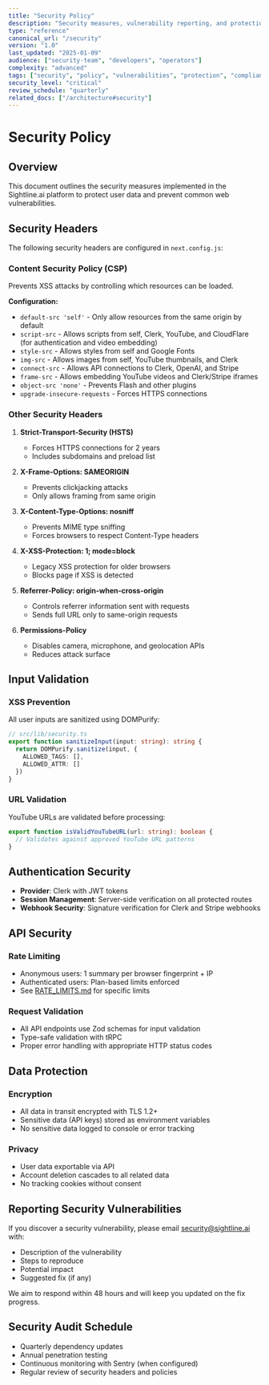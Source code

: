 ```yaml
---
title: "Security Policy"
description: "Security measures, vulnerability reporting, and protection protocols for Sightline.ai platform"
type: "reference"
canonical_url: "/security"
version: "1.0"
last_updated: "2025-01-09"
audience: ["security-team", "developers", "operators"]
complexity: "advanced"
tags: ["security", "policy", "vulnerabilities", "protection", "compliance"]
security_level: "critical"
review_schedule: "quarterly"
related_docs: ["/architecture#security"]
---
```


# Security Policy

## Overview

This document outlines the security measures implemented in the Sightline.ai platform to protect user data and prevent common web vulnerabilities.

## Security Headers

The following security headers are configured in `next.config.js`:

### Content Security Policy (CSP)
Prevents XSS attacks by controlling which resources can be loaded.

**Configuration:**
- `default-src 'self'` - Only allow resources from the same origin by default
- `script-src` - Allows scripts from self, Clerk, YouTube, and CloudFlare (for authentication and video embedding)
- `style-src` - Allows styles from self and Google Fonts
- `img-src` - Allows images from self, YouTube thumbnails, and Clerk
- `connect-src` - Allows API connections to Clerk, OpenAI, and Stripe
- `frame-src` - Allows embedding YouTube videos and Clerk/Stripe iframes
- `object-src 'none'` - Prevents Flash and other plugins
- `upgrade-insecure-requests` - Forces HTTPS connections

### Other Security Headers

1. **Strict-Transport-Security (HSTS)**
   - Forces HTTPS connections for 2 years
   - Includes subdomains and preload list

2. **X-Frame-Options: SAMEORIGIN**
   - Prevents clickjacking attacks
   - Only allows framing from same origin

3. **X-Content-Type-Options: nosniff**
   - Prevents MIME type sniffing
   - Forces browsers to respect Content-Type headers

4. **X-XSS-Protection: 1; mode=block**
   - Legacy XSS protection for older browsers
   - Blocks page if XSS is detected

5. **Referrer-Policy: origin-when-cross-origin**
   - Controls referrer information sent with requests
   - Sends full URL only to same-origin requests

6. **Permissions-Policy**
   - Disables camera, microphone, and geolocation APIs
   - Reduces attack surface

## Input Validation

### XSS Prevention
All user inputs are sanitized using DOMPurify:
```typescript
// src/lib/security.ts
export function sanitizeInput(input: string): string {
  return DOMPurify.sanitize(input, {
    ALLOWED_TAGS: [],
    ALLOWED_ATTR: []
  })
}
```

### URL Validation
YouTube URLs are validated before processing:
```typescript
export function isValidYouTubeURL(url: string): boolean {
  // Validates against approved YouTube URL patterns
}
```

## Authentication Security

- **Provider**: Clerk with JWT tokens
- **Session Management**: Server-side verification on all protected routes
- **Webhook Security**: Signature verification for Clerk and Stripe webhooks

## API Security

### Rate Limiting
- Anonymous users: 1 summary per browser fingerprint + IP
- Authenticated users: Plan-based limits enforced
- See [RATE_LIMITS.md](./RATE_LIMITS.md) for specific limits

### Request Validation
- All API endpoints use Zod schemas for input validation
- Type-safe validation with tRPC
- Proper error handling with appropriate HTTP status codes

## Data Protection

### Encryption
- All data in transit encrypted with TLS 1.2+
- Sensitive data (API keys) stored as environment variables
- No sensitive data logged to console or error tracking

### Privacy
- User data exportable via API
- Account deletion cascades to all related data
- No tracking cookies without consent

## Reporting Security Vulnerabilities

If you discover a security vulnerability, please email security@sightline.ai with:
- Description of the vulnerability
- Steps to reproduce
- Potential impact
- Suggested fix (if any)

We aim to respond within 48 hours and will keep you updated on the fix progress.

## Security Audit Schedule

- Quarterly dependency updates
- Annual penetration testing
- Continuous monitoring with Sentry (when configured)
- Regular review of security headers and policies